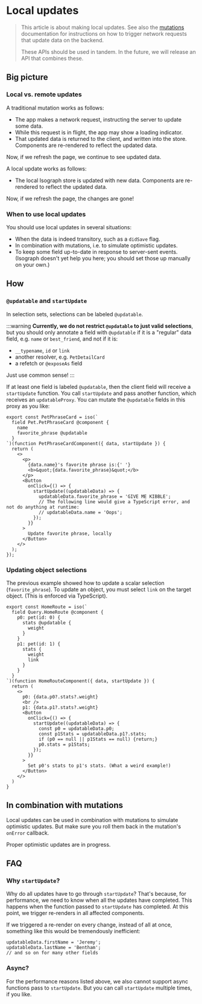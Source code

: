 # Local updates

> This article is about making local updates. See also the [mutations](/docs/mutations) documentation for instructions on how to trigger network requests that update data on the backend.
>
> These APIs should be used in tandem. In the future, we will release an API that combines these.

## Big picture

### Local vs. remote updates

A traditional mutation works as follows:

- The app makes a network request, instructing the server to update some data.
- While this request is in flight, the app may show a loading indicator.
- That updated data is returned to the client, and written into the store. Components are re-rendered to reflect the updated data.

Now, if we refresh the page, we continue to see updated data.

A local update works as follows:

- The local Isograph store is updated with new data. Components are re-rendered to reflect the updated data.

Now, if we refresh the page, the changes are gone!

### When to use local updates

You should use local updates in several situations:

- When the data is indeed transitory, such as a `didSave` flag.
- In combination with mutations, i.e. to simulate optimistic updates.
- To keep some field up-to-date in response to server-sent events. (Isograph doesn't yet help you here; you should set those up manually on your own.)

## How

### `@updatable` and `startUpdate`

In selection sets, selections can be labeled `@updatable`.

:::warning
**Currently, we do not restrict `@updatable` to just valid selections**, but you should only annotate a field with `@updatable` if it is a "regular" data field, e.g. `name` or `best_friend`, and not if it is:

- `__typename`, `id` or `link`
- another resolver, e.g. `PetDetailCard`
- a refetch or `@exposeAs` field

Just use common sense!
:::

If at least one field is labeled `@updatable`, then the client field will receive a `startUpdate` function. You call `startUpdate` and pass another function, which receives an `updatableProxy`. You can mutate the `@updatable` fields in this proxy as you like:

```tsx
export const PetPhraseCard = iso(`
  field Pet.PetPhraseCard @component {
    name
    favorite_phrase @updatable
  }
`)(function PetPhraseCardComponent({ data, startUpdate }) {
  return (
    <>
      <p>
        {data.name}'s favorite phrase is:{' '}
        <b>&quot;{data.favorite_phrase}&quot;</b>
      </p>
      <Button
        onClick={() => {
          startUpdate((updatableData) => {
            updatableData.favorite_phrase = 'GIVE ME KIBBLE';
            // The following line would give a TypeScript error, and not do anything at runtime:
            // updatableData.name = 'Oops';
          });
        }}
      >
        Update favorite phrase, locally
      </Button>
    </>
  );
});
```

### Updating object selections

The previous example showed how to update a scalar selection (`favorite_phrase`). To update an object, you must select `link` on the target object. (This is enforced via TypeScript).

```tsx
export const HomeRoute = iso(`
  field Query.HomeRoute @component {
    p0: pet(id: 0) {
      stats @updatable {
        weight
      }
    }
    p1: pet(id: 1) {
      stats {
        weight
        link
      }
    }
  }
`)(function HomeRouteComponent({ data, startUpdate }) {
  return (
    <>
      p0: {data.p0?.stats?.weight}
      <br />
      p1: {data.p1?.stats?.weight}
      <Button
        onClick={() => {
          startUpdate((updatableData) => {
            const p0 = updatableData.p0;
            const p1Stats = updatableData.p1?.stats;
            if (p0 == null || p1Stats == null) {return;}
            p0.stats = p1Stats;
          });
        }}
      >
        Set p0's stats to p1's stats. (What a weird example!)
      </Button>
    </>
  )
}
```

## In combination with mutations

Local updates can be used in combination with mutations to simulate optimistic updates. But make sure you roll them back in the mutation's `onError` callback.

Proper optimistic updates are in progress.

## FAQ

### Why `startUpdate`?

Why do all updates have to go through `startUpdate`? That's because, for performance, we need to know when all the updates have completed. This happens when the function passed to `startUpdate` has completed. At this point, we trigger re-renders in all affected components.

If we triggered a re-render on every change, instead of all at once, something like this would be tremendously inefficient:

```tsx
updatableData.firstName = 'Jeremy';
updatableData.lastName = 'Bentham';
// and so on for many other fields
```

### Async?

For the performance reasons listed above, we also cannot support async functions pass to `startUpdate`. But you can call `startUpdate` multiple times, if you like.
